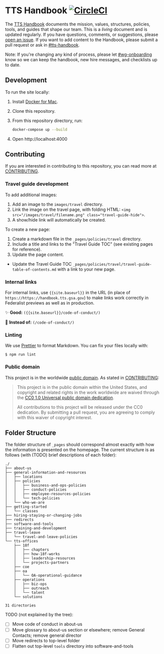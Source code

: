 # TTS Handbook [![CircleCI](https://circleci.com/gh/18F/handbook.svg?style=svg)](https://circleci.com/gh/18F/handbook)

The [TTS Handbook](https://handbook.tts.gsa.gov) documents the mission, values, structures, policies, tools, and guides that shape our team. This is a _living_ document and is updated regularly. If you have questions, comments, or suggestions, please
[open an issue](https://github.com/18F/handbook/issues). If you want to add content to the Handbook, please submit a pull request or ask in [#tts-handbook](https://gsa-tts.slack.com/messages/tts-handbook).

Note: If you're changing any kind of process, please let [#wg-onboarding](https://gsa-tts.slack.com/messages/wg-onboarding) know so we can keep the handbook, new hire messages, and checklists up to date.

## Development

To run the site locally:

1. Install [Docker for Mac](https://hub.docker.com/editions/community/docker-ce-desktop-mac).
1. Clone this repository.
1. From this repository directory, run:

   ```sh
   docker-compose up --build
   ```

1. Open http://localhost:4000

## Contributing

If you are interested in contributing to this repository, you can read more at [CONTRIBUTING](CONTRIBUTING.md).

### Travel guide development

To add additional images:

1. Add an image to the `images/travel` directory.
2. Link the image on the travel page, with folding HTML: `<img src="/images/travel/filename.png" class="travel-guide-hide">`.
3. A show/hide link will automatically be created.

To create a new page:

1. Create a markdown file in the `_pages/policies/travel` directory.
1. Include a title and links to the "Travel Guide TOC" (see existing pages for reference).
1. Update the page content.

- Update the Travel Guide TOC `_pages/policies/travel/travel-guide-table-of-contents.md` with a link to your new page.

### Internal links

For internal links, use `{{site.baseurl}}` in the URL (in place of `https://https://handbook.tts.gsa.gov`) to make links work correctly in Federalist previews as well as in production.

:sparkles: **Good:** `({{site.baseurl}}/code-of-conduct/)`

:no_entry_sign: **Instead of:** `(/code-of-conduct/)`

### Linting

We use [Prettier](https://prettier.io/) to format Markdown. You can fix your files locally with:

    $ npm run lint

### Public domain

This project is in the worldwide [public domain](LICENSE.md). As stated in [CONTRIBUTING](https://handbook.tts.gsa.gov/contributing/):

> This project is in the public domain within the United States, and copyright and related rights in the work worldwide are waived through the [CC0 1.0 Universal public domain dedication](https://creativecommons.org/publicdomain/zero/1.0/).
>
> All contributions to this project will be released under the CC0 dedication. By submitting a pull request, you are agreeing to comply with this waiver of copyright interest.

## Folder Structure

The folder structure of `_pages` should correspond almost exactly with how
the information is presented on the homepage. The current structure is as
follows (with (TODO) brief descriptions of each folder):

```
./
├── about-us
├── general-information-and-resources
│   ├── locations
│   ├── policies
│   │   ├── business-and-ops-policies
│   │   ├── conduct-policies
│   │   ├── employee-resources-policies
│   │   └── tech-policies
│   └── who-we-are
├── getting-started
│   └── classes
├── hiring-staying-or-changing-jobs
├── redirects
├── software-and-tools
├── training-and-development
├── travel-leave
│   └── travel-and-leave-policies
└── tts-offices
    ├── 18f
    │   ├── chapters
    │   ├── how-18f-works
    │   ├── leadership-resources
    │   └── projects-partners
    ├── coe
    ├── oa
    │   └── OA-operational-guidance
    ├── operations
    │   ├── biz-ops
    │   ├── outreach
    │   └── talent
    └── solutions

31 directories
```

TODO (not explained by the tree):
- [ ] Move code of conduct in about-us
- [ ] Move glossary to about-us section or elsewhere; remove General Contacts;
  remove general director
- [ ] Move redirects to top-level folder
- [ ] Flatten out top-level `tools` directory into software-and-tools
